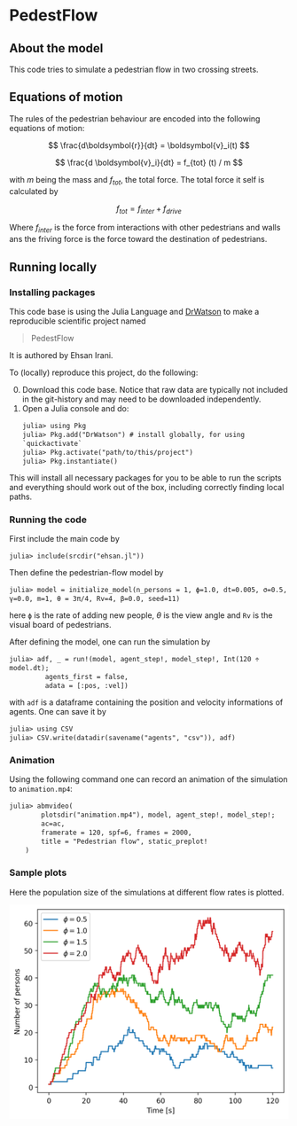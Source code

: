 # PedestFlow

## About the model

This code tries to simulate a pedestrian flow in two crossing streets.

## Equations of motion

The rules of the pedestrian behaviour are encoded into the following equations of motion:

$$
\frac{d\boldsymbol{r}}{dt} = \boldsymbol{v}_i(t)
$$

$$
\frac{d \boldsymbol{v}_i}{dt} = f_{tot} (t) / m
$$

with $m$ being the mass and $f_{tot}$, the total force. The total force it self is calculated by

$$
f_{tot} = f_{inter} + f_{drive}
$$

Where $f_{inter}$ is the force from interactions with other pedestrians and walls ans the friving force is the force toward the destination of pedestrians. 


## Running locally

### Installing packages

This code base is using the Julia Language and [DrWatson](https://juliadynamics.github.io/DrWatson.jl/stable/)
to make a reproducible scientific project named
> PedestFlow

It is authored by Ehsan Irani.

To (locally) reproduce this project, do the following:

0. Download this code base. Notice that raw data are typically not included in the
   git-history and may need to be downloaded independently.
1. Open a Julia console and do:
   ```
   julia> using Pkg
   julia> Pkg.add("DrWatson") # install globally, for using `quickactivate`
   julia> Pkg.activate("path/to/this/project")
   julia> Pkg.instantiate()
   ```

This will install all necessary packages for you to be able to run the scripts and
everything should work out of the box, including correctly finding local paths.

### Running the code
First include the main code by
   ```
   julia> include(srcdir("ehsan.jl"))
   ```
   
Then define the pedestrian-flow model by
   ```
   julia> model = initialize_model(n_persons = 1, ϕ=1.0, dt=0.005, σ=0.5, γ=0.0, m=1, θ = 3π/4, Rv=4, β=0.0, seed=11)
   ```
here `ϕ` is the rate of adding new people, $\theta$ is the view angle and `Rv` is the visual board of pedestrians.

After defining the model, one can run the simulation by

   ```
   julia> adf, _ = run!(model, agent_step!, model_step!, Int(120 ÷ model.dt);
            agents_first = false,
            adata = [:pos, :vel])
   ```
with `adf` is a dataframe containing the position and velocity informations of agents. One can save it by

   ```
   julia> using CSV
   julia> CSV.write(datadir(savename("agents", "csv")), adf)
   ```

### Animation
Using the following command one can record an animation of the simulation to `animation.mp4`:

   ```
   julia> abmvideo(
           plotsdir("animation.mp4"), model, agent_step!, model_step!;
           ac=ac,
           framerate = 120, spf=6, frames = 2000,
           title = "Pedestrian flow", static_preplot!
       )
   ```


### Sample plots

Here the population size of the simulations at different flow rates is plotted.

![Number of people versus time](plots/n_persons-time-diffphi.png)
   
